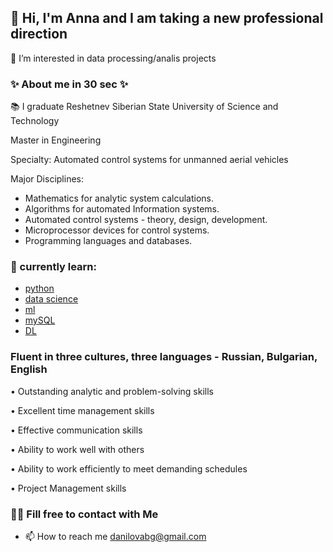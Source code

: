 ## 👋 Hi, I'm Anna and I am taking a new professional direction

👀 I’m interested in data processing/analis projects

### ✨ About me in 30 sec ✨ </center>

   📚 I graduate Reshetnev Siberian State University of Science and Technology
   
   Master in Engineering

   Specialty: 
    Automated control systems for unmanned aerial vehicles

   Major Disciplines: 
   
   * Mathematics for analytic system calculations. 
   * Algorithms for automated Information systems. 
   * Automated control systems - theory, design, development. 
   * Microprocessor devices for control systems. 
   * Programming languages and databases.

### 🌱 currently learn:

   * [python](https://softuni.bg/) 
   * [data science](https://skillfactory.ru/) 
   * [ml](https://skillfactory.ru/)  
   * [mySQL](https://softuni.bg/) 
   * [DL](https://mipt.ru/science/labs/innovation/projects/deep_learning_school)


### Fluent in three cultures, three languages - Russian, Bulgarian, English

   • Outstanding analytic and problem-solving skills
   
   • Excellent time management skills
   
   • Effective communication skills
   
   • Ability to work well with others
   
   • Ability to work efficiently to meet demanding schedules
   
   • Project Management skills

### 🙌🏻 Fill free to contact with Me

* 📫 How to reach me danilovabg@gmail.com


